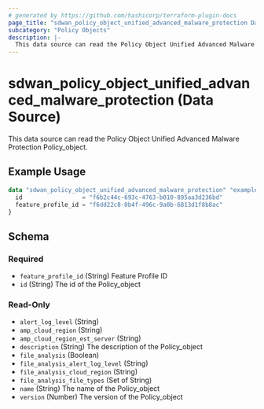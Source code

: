 ```yaml
---
# generated by https://github.com/hashicorp/terraform-plugin-docs
page_title: "sdwan_policy_object_unified_advanced_malware_protection Data Source - terraform-provider-sdwan"
subcategory: "Policy Objects"
description: |-
  This data source can read the Policy Object Unified Advanced Malware Protection Policy_object.
---
```


# sdwan_policy_object_unified_advanced_malware_protection (Data Source)

This data source can read the Policy Object Unified Advanced Malware Protection Policy_object.

## Example Usage

```terraform
data "sdwan_policy_object_unified_advanced_malware_protection" "example" {
  id                 = "f6b2c44c-693c-4763-b010-895aa3d236bd"
  feature_profile_id = "f6dd22c8-0b4f-496c-9a0b-6813d1f8b8ac"
}
```

<!-- schema generated by tfplugindocs -->
## Schema

### Required

- `feature_profile_id` (String) Feature Profile ID
- `id` (String) The id of the Policy_object

### Read-Only

- `alert_log_level` (String)
- `amp_cloud_region` (String)
- `amp_cloud_region_est_server` (String)
- `description` (String) The description of the Policy_object
- `file_analysis` (Boolean)
- `file_analysis_alert_log_level` (String)
- `file_analysis_cloud_region` (String)
- `file_analysis_file_types` (Set of String)
- `name` (String) The name of the Policy_object
- `version` (Number) The version of the Policy_object
